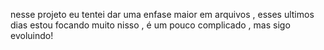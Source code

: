 nesse projeto eu tentei dar uma enfase maior em arquivos , esses ultimos dias estou focando muito nisso , é um pouco complicado , mas sigo evoluindo!
